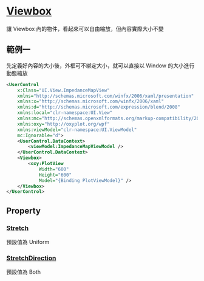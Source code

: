 # [Viewbox](https://docs.microsoft.com/zh-tw/dotnet/api/system.windows.controls.viewbox)

讓 Viewbox 內的物件，看起來可以自由縮放，但內容實際大小不變

## 範例一

先定義好內容的大小後，外框可不綁定大小，就可以直接以 Window 的大小進行動態縮放

```xml
<UserControl
    x:Class="UI.View.ImpedanceMapView"
    xmlns="http://schemas.microsoft.com/winfx/2006/xaml/presentation"
    xmlns:x="http://schemas.microsoft.com/winfx/2006/xaml"
    xmlns:d="http://schemas.microsoft.com/expression/blend/2008"
    xmlns:local="clr-namespace:UI.View"
    xmlns:mc="http://schemas.openxmlformats.org/markup-compatibility/2006"
    xmlns:oxy="http://oxyplot.org/wpf"
    xmlns:viewModel="clr-namespace:UI.ViewModel"
    mc:Ignorable="d">
    <UserControl.DataContext>
        <viewModel:ImpedanceMapViewModel />
    </UserControl.DataContext>
    <Viewbox>
        <oxy:PlotView
            Width="600"
            Height="600"
            Model="{Binding PlotViewModel}" />
    </Viewbox>
</UserControl>
```


## Property

### [Stretch](https://docs.microsoft.com/zh-tw/dotnet/api/system.windows.media.stretch) 

預設值為 Uniform

### [StretchDirection](https://docs.microsoft.com/zh-tw/dotnet/api/system.windows.controls.stretchdirection)

預設值為 Both

